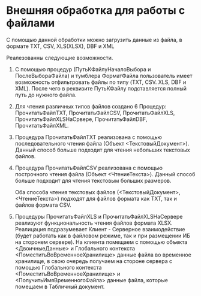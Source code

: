 # Внешняя обработка для работы с файлами
С помощью данной обработки можно загрузить данные из файла, в формате TXT, CSV, XLS(XLSX), DBF и XML

Реалезованны следующие возможности.
1. С помощью процедур (ПутьКФайлуНачалоВыбора и ПослеВыбораФайла) и тумблера ФорматФайла пользователь имеет возможность отфильтровать
   файлы по типу (TXT, CSV. XLS, DBF и XML). После чего в реквизите ПутьКФайлу подставляется полный путь до нужного файла.
2. Для чтения различных типов файлов создано 6 Процедур: ПрочитатьФайлTXT, ПрочитатьФайлCSV, ПрочитатьФайлXLS, ПрочитатьФайлXLSНаСрвере,
   ПрочитатьФайлDBF, ПрочитатьФайлXML.
3. Процедура ПрочитатьФайлTXT реализована с помощью последовательного чтения файла (Объект <ТекстовыйДокумент>). Данный способ больше
   подходит для чтения небольших текстовых файлов.
4. Процедура ПрочитатьФайлCSV реализована с помощью построчного чтения файла (Объект <ЧтениеТекста>). Данный способ больше подходит для
   чтения текстовым больших размеров.
   
   Оба способа чтения текстовых файлов (<ТекстовыйДокумент>, <ЧтениеТекста>) подходят для файлов формата как TXT, так и файлов формата CSV.
   
5. Процедуры ПрочитатьФайлXLS и ПрочитатьФайлXLSНаСервере реализуют функциональность чтения файлов формата XLSX. Реалицация подразумевает
   Клиент - Серверное взаимодействие (будет работать как в файловом режиме, так и при размещении ИБ на сторонем сервере). На клиента 
   помещаем с помощью объекта <ДвоичныеДанные> и Глобального контекста <ПоместитьВоВременноеХранилище> данные файла во временное хранилище,
   в свою очередь получаем на стороне сервера с помощью Глобального контекста <ПоместитьВоВременноеХранилище> и <ПолучитьИмяВременногоФайла>
   данные файла, которые помещаем в Табличный документ.